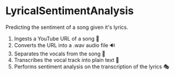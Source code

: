 # LyricalSentimentAnalysis
Predicting the sentiment of a song given it's lyrics.
1. Ingests a YouTube URL of a song 🎥
2. Converts the URL into a .wav audio file 🔊
3. Separates the vocals from the song 🎤
4. Transcribes the vocal track into plain text 📝
5. Performs sentiment analysis on the transcription of the lyrics 🎭
